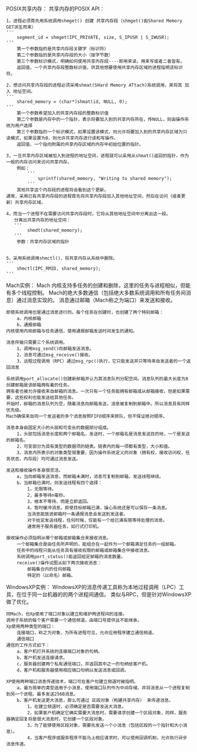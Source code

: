 POSIX共享内存：
    共享内存的POSIX API：

    1，进程必须首先用系统调用shmget() 创建 共享内存段（shmget()由Shared Memory GET派生而来）
    '''
        segment_id = shmget(IPC_PRIVATE, size, S_IPUSR | S_IWUSR);
    '''
        第一个参数指的是共享内存段关键字（标识符）
        第二个参数指的是共享内存段的大小（按字节数）
        第三个参数标识模式，明确如何使用共享内存段----即用来读，用来写或者二者皆有。
        返回值，一个共享内存段整数标识值，供其他想要使用共享内存区域的进程指明该标识符。

    2，想访问共享内存段的进程必须采用shmat(SHard Memory ATtach)系统调用，来将其 加入 地址空间。
    '''
        shared_memory = (char*)shmat(id, NULL, 0);
    '''
        第一个参数希望加入的共享内存段的整数标识值
        第二个参数是内存中的一个指针，表示将要加入到的共享内存所在，传NULL，则由操作系统为用户选择
        第三个参数指的一个标识模式，如果设置该模式，则允许将要加入到的共享内存区域为只读模式，如果设置为0，则允许共享内存进行读和写操作。
        返回值，一个指向附属的共享内存区域的内存中初始位置的指针。

    3，一旦共享内存区域被加入到进程的地址空间，进程就可以采用从shmat()返回的指针，作为一般的内存访问来访问共享内存。
        例如：
            '''
                sprintf(shared_memory, "Writing to shared memory");
            '''
        其他共享这个内存段的进程将会看到这个更新。
    通常，采用已有共享内存段的进程首先将共享内存段加入其他地址空间，然后在访问（或者更新）共享内存区域。

    4，而当一个进程不在需要访问共享内存段时，它将从其他地址空间中分离出这一段。
       分离出共享内存的地址空间：
       '''
            shmdt(shared_memory);
       '''
        参数：共享内存区域的指针


    5，采用系统调用shmctl()，将共享内存从系统中删除。
    '''
        shmctl(IPC_RMID, shared_memory);
    '''

Mach实例：
    Mach 内核支持多任务的创建和删除，这里的任务与进程相似，但能有多个线程控制。
    Mach的绝大多数通信（包括绝大多数系统调用和所有任务间消息）通过消息实现的。
    消息通过邮箱（Mach称之为端口）来发送和接收。

    即使系统调用也是通过消息进行的。每个任务在创建时，也创建了两个特别邮箱：
        a，内核邮箱
        b，通报邮箱
    内核使用内核邮箱与任务通信，使用通报邮箱发送时间发生的通知。

    消息传输只需要三个系统调用。
        1，调用msg_send()向邮箱发送消息。
        2，消息可通过msg_receive()接收。
        3，远程过程调用（RPC）通过msg_rpc()执行，它只能发送并只等待来自发送者的一个返回消息

    系统调用port_allocate()创建新邮箱并认为其消息队列分配空间。消息队列的最大长度为8
    创建邮箱是该邮箱拥有着的任务。
    拥有者也被允许接收来自邮箱的消息。一次只有一个任务能拥有邮箱或从邮箱接收，但是如果需要，这些权利也能发送给其他任务。
    开始时，邮箱的消息队列为空，随着消息向邮箱发送，消息被复制到邮箱中。所以消息具有同样优先级。
    Mach确保来自同一个发送者的多个消息按照FIFO顺序来排队，但不保证绝对顺序。

    消息本身由固定大小的头部和可变长的数据部分组成。
        1，头部包括消息长度和两个邮箱名，发送时，一个邮箱名是消息发送目的地，一个是发送的邮箱名。
        2，可变部分为具有类型的数据项的链表。链表内的每一项都有类型，大小和值。
        3，消息内所表示的对象类型很重要，因为操作系统定义的对象（拥有权，接收访问权，任务状态，内存段）均可通过消息发送。

    发送和接收操作本身很灵活。
        a，当向邮箱发送消息，而邮箱未满时，消息可复制到邮箱，发送线程继续。
        b，当邮箱已满时。则发送线程有四个选择：
            1，无限等待。
            2，最多等待n毫秒。
            3，根本不等待，而是立即返回。
            4，暂时缓冲消息。即使目标邮箱已满，操心系统还是可以保存一条消息。
            当消息能放进邮箱时一条通报消息会发送到发送者。
            对于给定发送线程，任何时候，仅能有一个给已满有限等待处理的消息。
            通常用于服务器任务，如行式打印机。

    接收操作必须指明从哪个邮箱或邮箱集合来接收消息。
        一个邮箱集合是由任务所声明的，能组合在一起作为一个邮箱满足任务的一组邮箱。
        任务中的线程只能从任务具有接收权限的邮箱或邮箱集合中接收消息。
        系统调用port_status()能返回给定邮箱的消息数量。
        receive()操作试图从如下两次接收消息：
            邮箱集合内的任何邮箱
            特定的（以命名）邮箱。


WindowsXP实例：
    WindowsXP的消息传递工具称为本地过程调用（LPC）工具，在位于同一台机器的的两个进程间通信。
    类似与RPC，但是针对WindowsXP做了优化。

    同Mach，也Xp使用了端口对象以建立和维护两进程间的连接。
    调用子系统的每个客户需要一个通信频道，由端口号提供且不能继承。
    Xp使用两种类型的端口：
        连接端口，称之为对象，为所有进程可见，允许应用程序建立通信频道。
        通信端口
    通信的工作方式如下：
        a，客户机打开系统的连接端口对象的句柄。
        b，客户机发送连接请求。
        c，服务器创建两个私有通信端口，并返回其中之一的句柄给客户机。
        d，客户机和服务器使用相应端口句柄以发送消息或回调。

    XP使用两种端口消息传递技术，端口可在客户句建立频道时被指明。
        a，最为简单的类型适用于小消息，使用端口队列作为中间存储，并将消息从一个进程复制到另一个进程。最多发送256B消息。
        b，客户机发送更大消息，那么可通过 区段对象（构建共享内存） 来传递消息。
            1，在建立频道时，必须确定是否需要发送大消息。
            2，如果客户机确定它确实需要大消息时，需要请求创建一个区段对象，同样，服务器确定回复将是很大消息时，它创建一个区段对象。
            3，为了能够使用区段对象，需要先发送一个小消息（包括区段的一个指针和大小消息）。
            4，当客户程序或服务程序不能马上相应请求时，可以使用回调机制，允许执行异步消息传递。





















